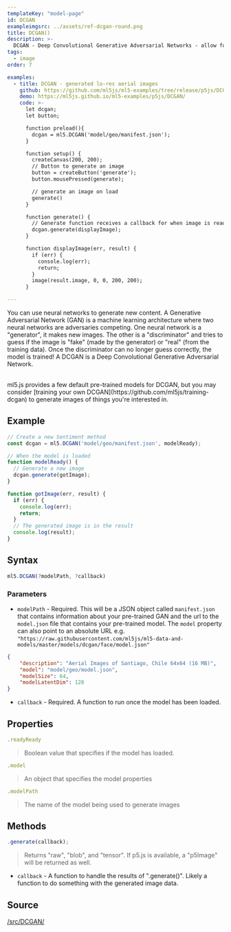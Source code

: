 ```yaml
---
templateKey: "model-page"
id: DCGAN
exampleimgsrc: ../assets/ref-dcgan-round.png
title: DCGAN()
description: >- 
  DCGAN - Deep Convolutional Generative Adversarial Networks - allow for the creation of generative images
tags:
  - image
order: 7

examples:
  - title: DCGAN - generated lo-res aerial images
    github: https://github.com/ml5js/ml5-examples/tree/release/p5js/DCGAN
    demo: https://ml5js.github.io/ml5-examples/p5js/DCGAN/
    code: >-
      let dcgan;
      let button;

      function preload(){
        dcgan = ml5.DCGAN('model/geo/manifest.json');
      }

      function setup() {
        createCanvas(200, 200);
        // Button to generate an image
        button = createButton('generate');
        button.mousePressed(generate);

        // generate an image on load
        generate()
      }

      function generate() {
        // Generate function receives a callback for when image is ready
        dcgan.generate(displayImage);
      }

      function displayImage(err, result) {
        if (err) {
          console.log(err);
          return;
        }
        image(result.image, 0, 0, 200, 200);
      }

---
```


You can use neural networks to generate new content. A Generative Adversarial Network (GAN) is a machine learning architecture where two neural networks are adversaries competing. One neural network is a "generator", it makes new images. The other is a "discriminator" and tries to guess if the image is "fake" (made by the generator) or "real" (from the training data). Once the discriminator can no longer guess correctly, the model is trained! A DCGAN is a Deep Convolutional Generative Adversarial Network.

<br/>
ml5.js provides a few default pre-trained models for DCGAN, but you may consider [training your own DCGAN](https://github.com/ml5js/training-dcgan) to generate images of things you're interested in. 

## Example

```javascript
// Create a new Sentiment method
const dcgan = ml5.DCGAN('model/geo/manifest.json', modelReady);

// When the model is loaded
function modelReady() {
  // Generate a new image
  dcgan.generate(gotImage);
}

function gotImage(err, result) {
  if (err) {
    console.log(err);
    return;
  }
  // The generated image is in the result
  console.log(result);
}
```


## Syntax

```javascript
ml5.DCGAN(?modelPath, ?callback)
```

### Parameters

- `modelPath` - Required. This will be a JSON object called `manifest.json` that contains information about your pre-trained GAN and the url to the `model.json` file that contains your pre-trained model. The `model` property can also point to an absolute URL e.g. `"https://raw.githubusercontent.com/ml5js/ml5-data-and-models/master/models/dcgan/face/model.json"`

```json
{
    "description": "Aerial Images of Santiago, Chile 64x64 (16 MB)",
    "model": "model/geo/model.json",
    "modelSize": 64,
    "modelLatentDim": 128
}
```

- `callback` - Required. A function to run once the model has been loaded.


## Properties

```javascript
.readyReady
```

> Boolean value that specifies if the model has loaded.

```javascript
.model
```

> An object that specifies the model properties

```javascript
.modelPath
```

> The name of the model being used to generate images


## Methods

```javascript
.generate(callback);
```

> Returns "raw", "blob", and "tensor". If p5.js is available, a "p5Image" will be returned as well. 

- `callback` - A function to handle the results of ".generate()". Likely a function to do something with the generated image data.


## Source

[/src/DCGAN/](https://github.com/ml5js/ml5-library/tree/release/src/DCGAN)
